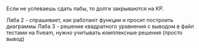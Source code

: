 Если не успеваешь сдать лабы, то долги закрываются на КР.

Лаба 2 - спрашивает, как работают функции и просит построить диаграммы
Лаба 3 - решение квадратного уравнения с выводом в файл тестами на fiveam, нужно учитывать комплексные решения (просто вывод)